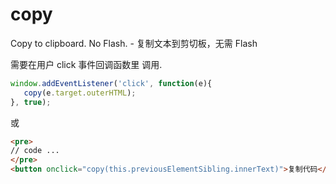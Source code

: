 # copy
Copy to clipboard. No Flash. - 复制文本到剪切板，无需 Flash

需要在用户 click 事件回调函数里 调用.

```js
window.addEventListener('click', function(e){
   copy(e.target.outerHTML);
}, true);
```
或

```html
<pre>
// code ...
</pre>
<button onclick="copy(this.previousElementSibling.innerText)">复制代码</button>
```


